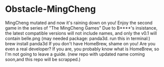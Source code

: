 # Obstacle-MingCheng
MingCheng mutated and now it's raining down on you! Enjoy the second game in the series of "The MingCheng Games"
Due to B****'s insistance, the latest compatible versions will not include names, and only the v0.1 will contain belle.png (may needed package: panda3d. run this in terminal:) 
brew install panda3d
If you don't have HomeBrew, shame on you! Are you even a real developer? If you are, you probably know what is HomeBrew, so I'm not going to leave a guide.
(new repo with updated name coming soon,and this repo will be scrapped.)

